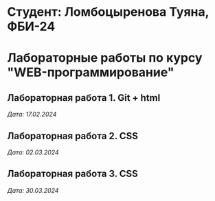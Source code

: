 # Студент: Ломбоцыренова Туяна, ФБИ-24

# Лабораторные  работы по курсу "WEB-программирование"

## Лабораторная работа 1. Git + html

*Дата: 17.02.2024*

## Лабораторная работа 2. CSS

*Дата: 02.03.2024*

## Лабораторная работа 3. CSS

*Дата: 30.03.2024*
